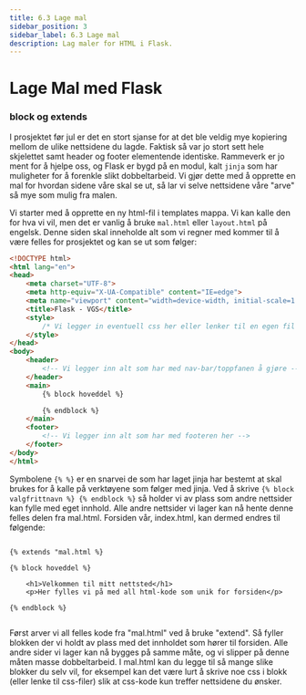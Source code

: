 ```yaml
---
title: 6.3 Lage mal
sidebar_position: 3
sidebar_label: 6.3 Lage mal
description: Lag maler for HTML i Flask.
---
```


# Lage Mal med Flask

### block og extends

I prosjektet før jul er det en stort sjanse for at det ble veldig mye kopiering mellom de ulike nettsidene du lagde. Faktisk så var jo stort sett hele skjelettet samt header og footer elementende identiske. Rammeverk er jo ment for å hjelpe oss, og Flask er bygd på en modul, kalt `jinja` som har muligheter for å forenkle slikt dobbeltarbeid. Vi gjør dette med å opprette en mal for hvordan sidene våre skal se ut, så lar vi selve nettsidene våre "arve" så mye som mulig fra malen.

Vi starter med å opprette en ny html-fil i templates mappa. Vi kan kalle den for hva vi vil, men det er vanlig å bruke `mal.html` eller `layout.html` på engelsk. Denne siden skal inneholde alt som vi regner med kommer til å være felles for prosjektet og kan se ut som følger:

```HTML
<!DOCTYPE html>
<html lang="en">
<head>
    <meta charset="UTF-8">
    <meta http-equiv="X-UA-Compatible" content="IE=edge">
    <meta name="viewport" content="width=device-width, initial-scale=1.0">
    <title>Flask - VGS</title>
    <style>
        /* Vi legger in eventuell css her eller lenker til en egen fil */
    </style>
</head>
<body>
    <header>
        <!-- Vi legger inn alt som har med nav-bar/toppfanen å gjøre -->
    </header>
    <main>
        {% block hoveddel %}

        {% endblock %}
    </main>
    <footer>
        <!-- Vi legger inn alt som har med footeren her -->
    </footer>
</body>
</html>

```

Symbolene `{% %}` er en snarvei de som har laget jinja har bestemt at skal brukes for å kalle på verktøyene som følger med jinja. Ved å skrive `{% block valgfrittnavn %} {% endblock %}` så holder vi av plass som andre nettsider kan fylle med eget innhold. Alle andre nettsider vi lager kan nå hente denne felles delen fra mal.html. Forsiden vår, index.html, kan dermed endres til følgende:

```HMTL

{% extends "mal.html %}

{% block hoveddel %}

    <h1>Velkommen til mitt nettsted</h1>
    <p>Her fylles vi på med all html-kode som unik for forsiden</p>

{% endblock %}


```

Først arver vi all felles kode fra "mal.html" ved å bruke "extend". Så fyller blokken der vi holdt av plass med det innholdet som hører til forsiden. Alle andre sider vi lager kan nå bygges på samme måte, og vi slipper på denne måten masse dobbeltarbeid. I mal.html kan du legge til så mange slike blokker du selv vil, for eksempel kan det være lurt å skrive noe css i blokk (eller lenke til css-filer) slik at css-kode kun treffer nettsidene du ønsker.